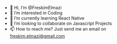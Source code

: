 - 👋 Hi, I’m @FreskimElmazi
- 👀 I’m interested in Coding
- 🌱 I’m currently learning React Native
- 💞️ I’m looking to collaborate on Javascript Projects
- 📫 How to reach me? Just send me an email on freskim.elmazi@gmail.com

<!---
FreskimElmazi/FreskimElmazi is a ✨ special ✨ repository because its `README.md` (this file) appears on your GitHub profile.
You can click the Preview link to take a look at your changes.
--->
